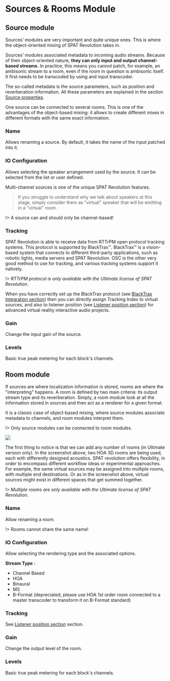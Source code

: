 # Sources & Rooms Module

## Source module

Sources’ modules are very important and quite unique ones. This is where the object-oriented mixing of SPAT Revolution takes in.

Sources’ modules associated metadata to incoming audio streams. Because of their object-oriented nature, **they can only input and output channel-based streams**. In practice, this means you cannot patch, for example, an ambisonic stream to a room, even if the room in question is ambisonic itself. It first needs to be transcoded by using and input transcoder.

The so-called metadata is the source parameters, such as position and reverberation information. All these parameters are explained in the section [Source properties](Spat_Environment_Source.md).

One source can be connected to several rooms. This is one of the advantages of the object-based mixing: it allows to create different mixes in different formats with the same exact information.

### Name

Allows renaming a source. By default, it takes the name of the input patched into it.

### IO Configuration

Allows selecting the speaker arrangement used by the source. It can be selected from the list or user defined.

Multi-channel sources is one of the unique SPAT Revolution features.

> If you struggle to understand why we talk about speakers at this stage, simply consider them as "virtual" speaker that will be emitting in a "virtual" room.

!> A source can and should only be channel-based!

### Tracking

SPAT Revolution is able to receive data from RTTrPM open protocol tracking systems. This protocol is supported by BlackTrax™. BlackTrax™ is a vision-based system that connects to different third-party applications, such as robotic lights, media servers and SPAT Revolution. OSC is the other very good method to use for tracking, and various tracking systems support it natively.

!> _RTTrPM protocol is only available with the Ultimate license of SPAT Revolution_.

When you have correctly set up the BlackTrax protocol (see [BlackTrax Integration section](ThirdParty_BlackTrax.md)) then you can directly assign Tracking Index to virtual sources, and also to listener position (see [Listener position section](Spatialisation_Technology_Listener_Position.md)) for advanced virtual reality interactive audio projects.

### Gain

Change the input gain of the source.

### Levels

Basic true peak metering for each block's channels.

## Room module

If sources are where localization information is stored, rooms are where the "interpreting" happens. A room is defined by two main criteria: its output stream type and its reverberation. Simply, a room module look at all the information stored in sources and then act as a renderer for a given format.

It is a classic case of object-based mixing, where source modules associate metadata to channels, and room modules interpret them.

!> Only source modules can be connected to room modules.

![](https://media.githubusercontent.com/media/FLUX-SE/doc_images/main/SpatR/Setup/SessionWithRoomSelected.png)

<!-- TODO: update the image -->

The first thing to notice is that we can add any number of rooms (in Ultimate version only). In the screenshot above, two HOA 3D rooms are being used, each with differently designed acoustics. SPAT revolution offers flexibility, in order to encompass different workflow ideas or experimental approaches. For example, the same virtual sources may be assigned into multiple rooms, with multiple end destinations. Or as in the screenshot above, virtual sources might exist in different spaces that get summed together.

!> _Multiple rooms are only available with the Ultimate license of SPAT Revolution_.

### Name

Allow renaming a room. 

!> Rooms cannot share the same name!

### IO Configuration

Allow selecting the rendering type and the associated options.

**Stream Type** :

+ Channel Based
+ HOA
+ Binaural
+ MS
+ B-Format (depreciated, please use HOA 1st order room connected to a master transcoder to transform it on B-Format standard)

### Tracking

See [Listener position section](Spatialisation_Technology_Listener_Position.md) section.

### Gain

Change the output level of the room.

### Levels

Basic true peak metering for each block's channels.